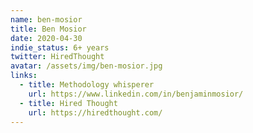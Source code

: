 ```yaml
---
name: ben-mosior
title: Ben Mosior
date: 2020-04-30
indie_status: 6+ years
twitter: HiredThought
avatar: /assets/img/ben-mosior.jpg
links:
  - title: Methodology whisperer
    url: https://www.linkedin.com/in/benjaminmosior/
  - title: Hired Thought
    url: https://hiredthought.com/
---
```

